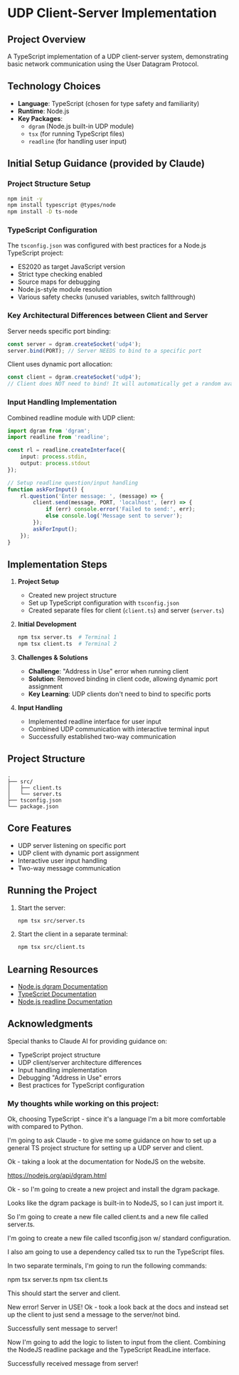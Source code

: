 # UDP Client-Server Implementation

## Project Overview
A TypeScript implementation of a UDP client-server system, demonstrating basic network communication using the User Datagram Protocol.

## Technology Choices
- **Language**: TypeScript (chosen for type safety and familiarity)
- **Runtime**: Node.js
- **Key Packages**:
  - `dgram` (Node.js built-in UDP module)
  - `tsx` (for running TypeScript files)
  - `readline` (for handling user input)

## Initial Setup Guidance (provided by Claude)

### Project Structure Setup
```bash
npm init -y
npm install typescript @types/node
npm install -D ts-node
```

### TypeScript Configuration
The `tsconfig.json` was configured with best practices for a Node.js TypeScript project:
- ES2020 as target JavaScript version
- Strict type checking enabled
- Source maps for debugging
- Node.js-style module resolution
- Various safety checks (unused variables, switch fallthrough)

### Key Architectural Differences between Client and Server

Server needs specific port binding:
```typescript
const server = dgram.createSocket('udp4');
server.bind(PORT); // Server NEEDS to bind to a specific port
```

Client uses dynamic port allocation:
```typescript
const client = dgram.createSocket('udp4');
// Client does NOT need to bind! It will automatically get a random available port
```

### Input Handling Implementation
Combined readline module with UDP client:
```typescript
import dgram from 'dgram';
import readline from 'readline';

const rl = readline.createInterface({
    input: process.stdin,
    output: process.stdout
});

// Setup readline question/input handling
function askForInput() {
    rl.question('Enter message: ', (message) => {
        client.send(message, PORT, 'localhost', (err) => {
            if (err) console.error('Failed to send:', err);
            else console.log('Message sent to server');
        });
        askForInput();
    });
}
```

## Implementation Steps

1. **Project Setup**
   - Created new project structure
   - Set up TypeScript configuration with `tsconfig.json`
   - Created separate files for client (`client.ts`) and server (`server.ts`)

2. **Initial Development**
   ```bash
   npm tsx server.ts  # Terminal 1
   npm tsx client.ts  # Terminal 2
   ```

3. **Challenges & Solutions**
   - **Challenge**: "Address in Use" error when running client
   - **Solution**: Removed binding in client code, allowing dynamic port assignment
   - **Key Learning**: UDP clients don't need to bind to specific ports

4. **Input Handling**
   - Implemented readline interface for user input
   - Combined UDP communication with interactive terminal input
   - Successfully established two-way communication

## Project Structure
```
.
├── src/
│   ├── client.ts
│   └── server.ts
├── tsconfig.json
└── package.json
```

## Core Features
- UDP server listening on specific port
- UDP client with dynamic port assignment
- Interactive user input handling
- Two-way message communication

## Running the Project
1. Start the server:
   ```bash
   npm tsx src/server.ts
   ```
2. Start the client in a separate terminal:
   ```bash
   npm tsx src/client.ts
   ```

## Learning Resources
- [Node.js dgram Documentation](https://nodejs.org/api/dgram.html)
- [TypeScript Documentation](https://www.typescriptlang.org/docs/)
- [Node.js readline Documentation](https://nodejs.org/api/readline.html)

## Acknowledgments
Special thanks to Claude AI for providing guidance on:
- TypeScript project structure
- UDP client/server architecture differences
- Input handling implementation
- Debugging "Address in Use" errors
- Best practices for TypeScript configuration



### My thoughts while working on this project:

Ok, choosing TypeScript - since it's a language I'm a bit more comfortable with compared to Python. 

I'm going to ask Claude - to give me some guidance on how to set up a general TS project structure for setting up a UDP server and client.


Ok - taking a look at the documentation for NodeJS on the website.

https://nodejs.org/api/dgram.html

Ok - so I'm going to create a new project and install the dgram package.

Looks like the dgram package is built-in to NodeJS, so I can just import it.

So I'm going to create a new file called client.ts and a new file called server.ts.

I'm going to create a new file called tsconfig.json w/ standard configuration. 

I also am going to use a dependency called tsx to run the TypeScript files.

In two separate terminals, I'm going to run the following commands:

npm tsx server.ts
npm tsx client.ts

This should start the server and client.

New error! Server in USE! Ok - took a look back at the docs and instead set up the client to just send a message to the server/not bind. 

Successfully sent message to server!

Now I'm going to add the logic to listen to input from the client. Combining the NodeJS readline package and the TypeScript ReadLine interface.

Successfully received message from server!